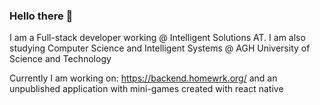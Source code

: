 ### Hello there 👋

I am a Full-stack developer working @ Intelligent Solutions AT. I am also studying Computer Science and Intelligent Systems @ AGH University of Science and Technology

Currently I am working on: https://backend.homewrk.org/
and an unpublished application with mini-games created with react native
